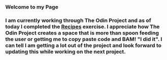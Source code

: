 <h3>Welcome to my Page<h3>
I am currently working through The Odin Project and as of today I completed the <a href="https://num1learner007.github.io/odin-recipes/">Recipes</a> exercise. I appreciate how The Odin Project creates a space that is more than spoon feeding the user or getting me to copy paste code and BAM! "I did it". I can tell I am getting a lot out of the project and look forward to updating this while working on the next project.
